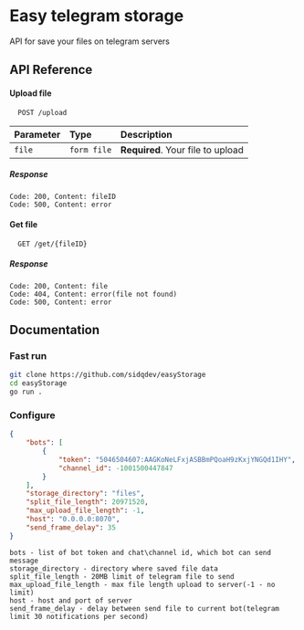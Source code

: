 
# Easy telegram storage

API for save your files on telegram servers


## API Reference

#### Upload file

```
  POST /upload
```

| Parameter | Type     | Description                |
| :-------- | :------- | :------------------------- |
| `file` | `form file` | **Required**. Your file to upload |

##### Response
    Code: 200, Content: fileID
    Code: 500, Content: error

#### Get file

```
  GET /get/{fileID}
```

##### Response
    Code: 200, Content: file
    Code: 404, Content: error(file not found)
    Code: 500, Content: error

## Documentation

### Fast run

```bash
git clone https://github.com/sidqdev/easyStorage
cd easyStorage
go run .
```

### Configure
```json
{
    "bots": [
        {
            "token": "5046504607:AAGKoNeLFxjASBBmPQoaH9zKxjYNGQd1IHY",
            "channel_id": -1001500447847
        }
    ],
    "storage_directory": "files",
    "split_file_length": 20971520,
    "max_upload_file_length": -1,
    "host": "0.0.0.0:8070",
    "send_frame_delay": 35
}
```
```
bots - list of bot token and chat\channel id, which bot can send message
storage_directory - directory where saved file data
split_file_length - 20MB limit of telegram file to send
max_upload_file_length - max file length upload to server(-1 - no limit)
host - host and port of server
send_frame_delay - delay between send file to current bot(telegram limit 30 notifications per second)
```
